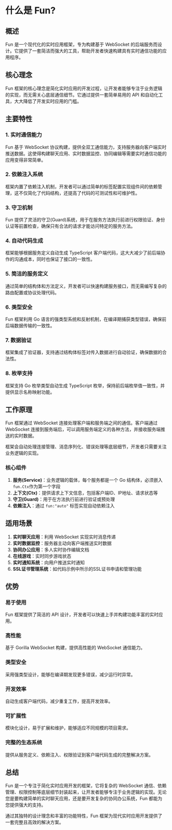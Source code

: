 # 什么是 Fun?

## 概述

Fun 是一个现代化的实时应用框架，专为构建基于 WebSocket 的后端服务而设计。它提供了一套简洁而强大的工具，帮助开发者快速构建具有实时通信功能的应用程序。

## 核心理念

Fun 框架的核心理念是简化实时应用的开发过程，让开发者能够专注于业务逻辑的实现，而无需关心底层通信细节。它通过提供一套简单易用的 API 和自动化工具，大大降低了开发实时应用的门槛。

## 主要特性

### 1. 实时通信能力
Fun 基于 WebSocket 协议构建，提供全双工通信能力，支持服务器向客户端实时推送数据。这使得构建聊天应用、实时数据监控、协同编辑等需要实时通信功能的应用变得非常简单。

### 2. 依赖注入系统
框架内置了依赖注入机制，开发者可以通过简单的标签配置实现组件间的依赖管理，这不仅简化了代码结构，还提高了代码的可测试性和可维护性。

### 3. 守卫机制
Fun 提供了灵活的守卫(Guard)系统，用于在服务方法执行前进行权限验证、身份认证等前置检查，确保只有合法的请求才能访问特定的服务方法。

### 4. 自动代码生成
框架能够根据服务定义自动生成 TypeScript 客户端代码，这大大减少了前后端协作的沟通成本，同时也保证了接口的一致性。

### 5. 简洁的服务定义
通过简单的结构体和方法定义，开发者可以快速构建服务接口，而无需编写复杂的路由配置或协议处理代码。

### 6. 类型安全
Fun 框架利用 Go 语言的强类型系统和反射机制，在编译期捕获类型错误，确保前后端数据传输的一致性。

### 7. 数据验证
框架集成了验证器，支持通过结构体标签对传入数据进行自动验证，确保数据的合法性。

### 8. 枚举支持
框架支持 Go 枚举类型自动生成 TypeScript 枚举，保持前后端枚举值一致性，并提供显示名称映射功能。

## 工作原理

Fun 框架通过 WebSocket 连接处理客户端和服务端之间的通信。客户端通过 WebSocket 连接到服务端后，可以调用服务端定义的各种方法，并接收服务端推送的实时数据。

框架会自动处理连接管理、消息序列化、错误处理等底层细节，开发者只需要关注业务逻辑的实现。

### 核心组件

1. **服务(Service)**：业务逻辑的载体，每个服务都是一个 Go 结构体，必须嵌入 `fun.Ctx`作为第一个字段
2. **上下文(Ctx)**：提供请求上下文信息，包括客户端ID、IP地址、请求状态等
3. **守卫(Guard)**：用于在方法执行前进行验证或预处理
4. **依赖注入**：通过 `fun:"auto"` 标签实现自动依赖注入

## 适用场景

1. **实时聊天应用**：利用 WebSocket 实现实时消息传递
2. **实时数据监控**：服务器主动向客户端推送实时数据
3. **协同办公应用**：多人实时协作编辑文档
4. **在线游戏**：实时同步游戏状态
5. **实时通知系统**：向用户推送实时通知
6. **SSL证书管理系统**：如代码示例中所示的SSL证书申请和管理功能

## 优势

### 易于使用
Fun 框架提供了简洁的 API 设计，开发者可以快速上手并构建功能丰富的实时应用。

### 高性能
基于 Gorilla WebSocket 构建，提供高性能的 WebSocket 通信能力。

### 类型安全
采用强类型设计，能够在编译期发现更多错误，减少运行时异常。

### 开发效率
自动生成客户端代码，减少重复工作，提高开发效率。

### 可扩展性
模块化设计，易于扩展和维护，能够适应不同规模的项目需求。

### 完整的生态系统
提供从服务定义、依赖注入、权限验证到客户端代码生成的完整解决方案。

## 总结

Fun 是一个专注于简化实时应用开发的框架，它将复杂的 WebSocket 通信、依赖管理、权限控制等底层细节封装起来，让开发者能够专注于业务逻辑的实现。无论您是要构建简单的实时聊天应用，还是要开发复杂的协同办公系统，Fun 都能为您提供强大的支持。

通过其独特的设计理念和丰富的功能特性，Fun 框架为现代实时应用开发提供了一套完整且高效的解决方案。
